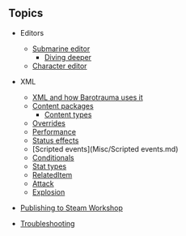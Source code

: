 ---
---
## Topics
- Editors
  - [Submarine editor](Editors/SubmarineEditor.md)
    - [Diving deeper](Editors/SubEditorHex.md)
  - [Character editor](Editors/CharacterEditor.md)

- XML
  - [XML and how Barotrauma uses it](Intro/XML.md)
  - [Content packages](Intro/ContentPackages.md)
    - [Content types](Intro/ContentTypes.md)
  - [Overrides](Intro/Overrides.md)
  - [Performance](Misc/Performance.md)
  - [Status effects](Misc/StatusEffect.md)
  - [Scripted events](Misc/Scripted events.md)
  - [Conditionals](Misc/Conditional.md)
  - [Stat types](Misc/StatTypes.md)
  - [RelatedItem](Misc/RelatedItem.md)
  - [Attack](Misc/Attack.md)
  - [Explosion](Misc/Explosion.md)

- [Publishing to Steam Workshop](Intro/Publishing.md)
- [Troubleshooting](Misc/Troubleshooting.md)
